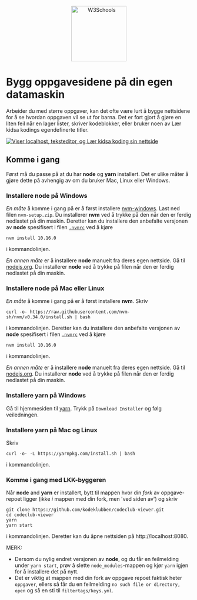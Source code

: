 <p align="center">
<img border="0" alt="W3Schools" src="https://github.com/kodeklubben/oppgaver-wiki/blob/master/images/kodeklubb-byggeren/node-yarn-logo.png" height="150t">
</p>

# Bygg oppgavesidene på din egen datamaskin

Arbeider du med større oppgaver, kan det ofte være lurt å bygge nettsidene for å
se hvordan oppgaven vil se ut for barna. Det er fort gjort å gjøre en liten feil
når en lager lister, skriver kodeblokker, eller bruker noen av Lær kidsa kodings
egendefinerte titler.

[![Viser localhost, teksteditor, og Lær kidsa koding sin
nettside](https://github.com/Oisov/oppgave/wiki/images/kodeklubb-byggeren/localhost.png "Viser localhost, teksteditor, og Lær kidsa koding sin
nettside")](https://github.com/Oisov/oppgave/wiki/Bygge-oppgavesidene-lokalt/edit)

## Komme i gang

Først må du passe på at du har **node** og **yarn** installert. Det er ulike
måter å gjøre dette på avhengig av om du bruker Mac, Linux eller Windows.

### Installere node på Windows

_En måte_ å komme i gang på er å først installere
[nvm-windows](https://github.com/coreybutler/nvm-windows/releases). Last ned
filen `nvm-setup.zip`. Du installerer **nvm** ved å trykke på den når den er
ferdig nedlastet på din maskin. Deretter kan du installere den anbefalte
versjonen av **node** spesifisert i filen
[`.nvmrc`](https://github.com/kodeklubben/codeclub-viewer/blob/master/.nvmrc)
ved å kjøre

    nvm install 10.16.0

i kommandolinjen.

_En annen måte_ er å installere **node** manuelt fra deres egen nettside. Gå
til [nodejs.org](hhttps://nodejs.org/en). Du installerer **node** ved å trykke
på filen når den er ferdig nedlastet på din maskin.

### Installere node på Mac eller Linux

_En måte_ å komme i gang på er å først installere
**nvm**. Skriv

    curl -o- https://raw.githubusercontent.com/nvm-sh/nvm/v0.34.0/install.sh | bash

i kommandolinjen. Deretter kan du installere den anbefalte versjonen av
**node** spesifisert i filen
[`.nvmrc`](https://github.com/kodeklubben/codeclub-viewer/blob/master/.nvmrc)
ved å kjøre

    nvm install 10.16.0

i kommandolinjen.

_En annen måte_ er å installere **node** manuelt fra deres egen nettside. Gå
til [nodejs.org](hhttps://nodejs.org/en). Du installerer **node** ved å trykke
på filen når den er ferdig nedlastet på din maskin.

### Installere yarn på Windows

Gå til hjemmesiden til
[yarn](https://yarnpkg.com/lang/en/docs/install/#windows-stable). Trykk på
`Download Installer` og følg veiledningen.

### Installere yarn på Mac og Linux

Skriv

    curl -o- -L https://yarnpkg.com/install.sh | bash

i kommandolinjen.

### Komme i gang med LKK-byggeren

Når **node** and **yarn** er installert, bytt til mappen hvor din _fork_ av
oppgave-repoet ligger (ikke _i_ mappen med din fork, men 'ved siden av') og
skriv

```
git clone https://github.com/kodeklubben/codeclub-viewer.git
cd codeclub-viewer
yarn
yarn start
```

i kommandolinjen. Deretter kan du åpne nettsiden på http://localhost:8080.

MERK:

- Dersom du nylig endret versjonen av **node**, og du får en feilmelding under
  `yarn start`, prøv å slette `node_modules`-mappen og kjør
  `yarn` igjen for å installere det på nytt.
- Det er viktig at mappen med din fork av oppgave repoet faktisk heter
  `oppgaver`, ellers så får du en feilmelding `no such file or directory, open`
  og så en sti til `filtertags/keys.yml`.
